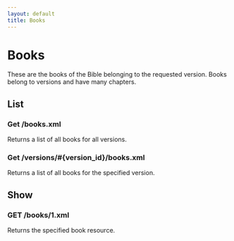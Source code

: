 ```yaml
---
layout: default
title: Books
---
```


# Books

These are the books of the Bible belonging to the requested version.  Books belong to versions and have many chapters.

## List

### Get /books.xml

Returns a list of all books for all versions.

### Get /versions/#{version_id}/books.xml

Returns a list of all books for the specified version.

## Show

### GET /books/1.xml

Returns the specified book resource.



